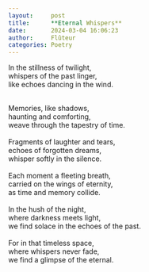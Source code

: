 ```yaml
---
layout:     post
title:      **Eternal Whispers**
date:       2024-03-04 16:06:23 
author:     Flûteur
categories: Poetry
---
```

In the stillness of twilight,
<br>
whispers of the past linger,
<br>
like echoes dancing in the wind.
<br>

<br>
Memories, like shadows,
<br>
haunting and comforting,
<br>
weave through the tapestry of time.
<br>

<br>
Fragments of laughter and tears,
<br>
echoes of forgotten dreams,
<br>
whisper softly in the silence.
<br>

<br>
Each moment a fleeting breath,
<br>
carried on the wings of eternity,
<br>
as time and memory collide.
<br>

<br>
In the hush of the night,
<br>
where darkness meets light,
<br>
we find solace in the echoes of the past.
<br>

<br>
For in that timeless space,
<br>
where whispers never fade,
<br>
we find a glimpse of the eternal.